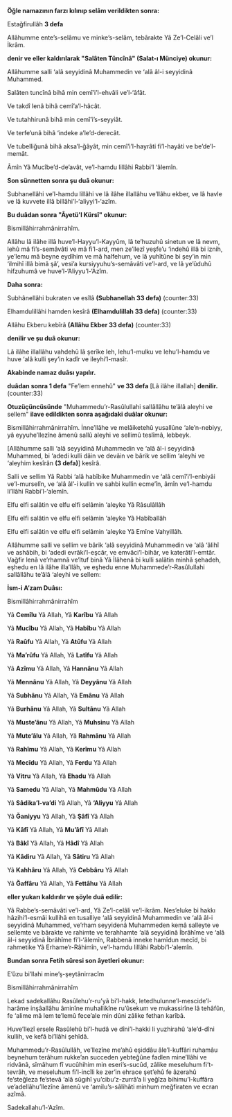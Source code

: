 **Öğle namazının farzı kılınıp selâm verildikten sonra:**

Estağfirullâh **3 defa**

Allâhumme ente’s-selâmu ve minke’s-selâm, tebârakte Yâ Ze’l-Celâli ve’l İkrâm.

**denir ve eller kaldırılarak "Salâten Tüncînâ" (Salat-ı Münciye) okunur:**

Allâhumme salli ‘alâ seyyidinâ Muhammedin ve ‘alâ âl-i seyyidinâ Muhammed.

Salâten tuncînâ bihâ min cemî’i’l-ehvâli ve’l-‘âfât.

Ve takdî lenâ bihâ cemî’a’l-hâcât.

Ve tutahhirunâ bihâ min cemî’i’s-seyyiât.

Ve terfe’unâ bihâ ‘indeke a’le’d-derecât.

Ve tubelliğunâ bihâ aksa’l-ğâyât, min cemî’i’l-hayrâti fi’l-hayâti ve be’de’l-memât.

Âmîn Yâ Mucîbe’d-de’avât, ve’l-hamdu lillâhi Rabbi’l ‘âlemîn.

**Son sünnetten sonra şu duâ okunur:**

Subhanellâhi ve’l-hamdu lillâhi ve lâ ilâhe illallâhu ve’llâhu ekber, ve lâ havle ve lâ kuvvete illâ billâhi’l-‘aliyyi’l-‘azîm.

**Bu duâdan sonra "Âyetü'l Kürsî" okunur:**

Bismillâhirrahmânirrahîm.

Allâhu lâ ilâhe illâ huve’l-Hayyu’l-Kayyûm, lâ te’huzuhû sinetun ve lâ nevm, lehû mâ fi’s-semâvâti ve mâ fi’l-ard, men ze’llezî yeşfe’u ‘indehû illâ bi iznih, ye’lemu mâ beyne eydîhim ve mâ halfehum, ve lâ yuhîtûne bi şey’in min ‘ilmihî illâ bimâ şâ’, vesi’a kursiyyuhu’s-semâvâti ve’l-ard, ve lâ ye’ûduhû hifzuhumâ ve huve’l-‘Aliyyu’l-‘Azîm.

**Daha sonra:**

Subhânellâhi bukraten ve esîlâ **(Subhanellah 33 defa)**
(counter:33)

Elhamdulillâhi hamden kesîrâ **(Elhamdulillah 33 defa)**
(counter:33)

Allâhu Ekberu kebîrâ **(Allâhu Ekber 33 defa)**
(counter:33)

**denilir ve şu duâ okunur:**

Lâ ilâhe illallâhu vahdehû lâ şerîke leh, lehu’l-mulku ve lehu’l-hamdu ve huve ‘alâ kulli şey’in kadîr ve ileyhi’l-masîr.

**Akabinde namaz duâsı yapılır.**

**duâdan sonra 1 defa** "Fe’lem ennehû" **ve 33 defa** \[Lâ ilâhe illallah\] **denilir.**
(counter:33)

**Otuzüçüncüsünde** "Muhammedu’r-Rasûlullahi sallâllâhu te’âlâ aleyhi ve sellem"  **ilave edildikten sonra aşağıdaki duâlar okunur:**

Bismillâhirrahmânirrahîm. İnne’llâhe ve melâiketehû yusallûne ‘ale’n-nebiyy, yâ eyyuhe’llezîne âmenû sallû aleyhi ve sellimû teslîmâ, lebbeyk.

\[Allâhumme salli ‘alâ seyyidinâ Muhammedin ve ‘alâ âl-i seyyidinâ Muhammed, bi ‘adedi kulli dâin ve devâin ve bârik ve sellim ‘aleyhi ve ‘aleyhim kesîrân **(3 defa)**\] kesîrâ.

Salli ve sellim Yâ Rabbi ‘alâ habîbike Muhammedin ve ‘alâ cemî’i’l-enbiyâi ve’l-murselîn, ve ‘alâ âl’-i kullin ve sahbi kullin ecme’în, âmîn ve’l-hamdu li’llâhi Rabbi’l-‘alemîn.

Elfu elfi salâtin ve elfu elfi selâmin ‘aleyke Yâ Râsulâllâh

Elfu elfi salâtin ve elfu elfi selâmin ‘aleyke Yâ Habîballâh

Elfu elfi salâtin ve elfu elfi selâmin ‘aleyke Yâ Emîne Vahyillâh.

Allâhumme salli ve sellim ve bârik ‘alâ seyyidinâ Muhammedin ve ‘alâ ‘âlihî ve ashâbih, bi ‘adedi evrâki’l-eşcâr, ve emvâci’l-bihâr, ve katerâti’l-emtâr. Vağfir lenâ ve’rhamnâ ve’ltuf binâ Yâ İlâhenâ bi kulli salâtin minhâ şehadeh, eşhedu en lâ ilâhe illa’llâh, ve eşhedu enne Muhammede’r-Rasûlullahi sallâllâhu te’âlâ ‘aleyhi ve sellem:

**İsm-i A’zam Duâsı:**

Bismillâhirrahmânirrahîm

Yâ **Cemîlu** Yâ Allah, Yâ **Karîbu** Yâ Allah

Yâ **Mucîbu** Yâ Allah, Yâ **Habîbu** Yâ Allah

Yâ **Raûfu** Yâ Allah, Yâ **Atûfu** Yâ Allah

Yâ **Ma’rûfu** Yâ Allah, Yâ **Latîfu** Yâ Allah

Yâ **Azîmu** Yâ Allah, Yâ **Hannânu** Yâ Allah

Yâ **Mennânu** Yâ Allah, Yâ **Deyyânu** Yâ Allah

Yâ **Subhânu** Yâ Allah, Yâ **Emânu** Yâ Allah

Yâ **Burhânu** Yâ Allah, Yâ **Sultânu** Yâ Allah

Yâ **Muste’ânu** Yâ Allah, Yâ **Muhsinu** Yâ Allah

Yâ **Mute’âlu** Yâ Allah, Yâ **Rahmânu** Yâ Allah

Yâ **Rahîmu** Yâ Allah, Yâ **Kerîmu** Yâ Allah

Yâ **Mecîdu** Yâ Allah, Yâ **Ferdu** Yâ Allah

Yâ **Vitru** Yâ Allah, Yâ **Ehadu** Yâ Allah

Yâ **Samedu** Yâ Allah, Yâ **Mahmûdu** Yâ Allah

Yâ **Sâdika’l-va’di** Yâ Allah, Yâ **‘Aliyyu** Yâ Allah

Yâ **Ğaniyyu** Yâ Allah, Yâ **Şâfî** Yâ Allah

Yâ **Kâfî** Yâ Allah, Yâ **Mu’âfî** Yâ Allah

Yâ **Bâkî** Yâ Allah, Yâ **Hâdî** Yâ Allah

Yâ **Kâdiru** Yâ Allah, Yâ **Sâtiru** Yâ Allah

Yâ **Kahhâru** Yâ Allah, Yâ **Cebbâru** Yâ Allah

Yâ **Ğaffâru** Yâ Allah, Yâ **Fettâhu** Yâ Allah

**eller yukarı kaldırılır ve şöyle duâ edilir:**

Yâ Rabbe’s-semâvâti ve’l-ard, Yâ Ze’l-celâli ve’l-ikrâm. Nes’eluke bi hakkı hâzihi’l-esmâi kullihâ en tusalliye ‘alâ seyyidinâ Muhammedin ve ‘alâ âl-i seyyidinâ Muhammed, ve’rham seyyidenâ Muhammeden kemâ salleyte ve sellemte ve bârakte ve rahimte ve terahhamte ‘alâ seyyidinâ İbrâhîme ve ‘alâ âl-i seyyidinâ İbrâhîme fi’l-‘âlemîn, Rabbenâ inneke hamîdun mecîd, bi rahmetike Yâ Erhame’r-Râhimîn, ve’l-hamdu lillâhi Rabbi’l-‘alemîn.

**Bundan sonra Fetih sûresi son âyetleri okunur:**

E’ûzu bi’llahi mine’ş-şeytânirracîm

Bismillâhirrahmânirrahîm

Lekad sadekallâhu Rasûlehu’r-ru’yâ bi’l-hakk, letedhulunne’l-mescide’l-harâme inşâallâhu âminîne muhallikîne ru’ûsekum ve mukassirîne lâ tehâfûn, fe ‘alime mâ lem te’lemû fece’ale min dûni zâlike fethan karîbâ.

Huve’llezî ersele Rasûlehû bi’l-hudâ ve dîni’l-hakki li yuzhirahû ‘ale’d-dîni kullih, ve kefâ bi’llâhi şehîdâ.

Muhammedu’r-Rasûlullâh, ve’llezîne me’ahû eşiddâu âle’l-kuffâri ruhamâu beynehum terâhum rukke’an succeden yebteğûne fadlen mine’llâhi ve ridvânâ, sîmâhum fî vucûhihim min eseri’s-sucûd, zâlike meseluhum fi’t-tevrâh, ve meseluhum fi’l-incîli ke zer’in ehrace şet’ehû fe âzerahû fe’steğleza fe’stevâ ‘alâ sûgıhî yu’cibu’z-zurrâ’a li yeğîza bihimu’l-kuffâra ve’adellâhu’llezîne âmenû ve ‘amilu’s-sâlihâti minhum meğfiraten ve ecran azîmâ.

Sadekallahu’l-‘Azîm.
